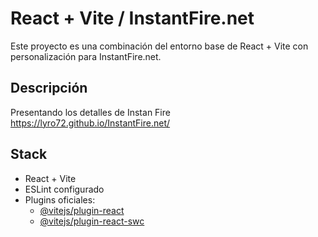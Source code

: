 # React + Vite / InstantFire.net

Este proyecto es una combinación del entorno base de React + Vite con personalización para InstantFire.net.

## Descripción

Presentando los detalles de Instan Fire
https://lyro72.github.io/InstantFire.net/

## Stack

- React + Vite
- ESLint configurado
- Plugins oficiales:
  - [@vitejs/plugin-react](https://github.com/vitejs/vite-plugin-react/blob/main/packages/plugin-react)
  - [@vitejs/plugin-react-swc](https://github.com/vitejs/vite-plugin-react/blob/main/packages/plugin-react-swc)

